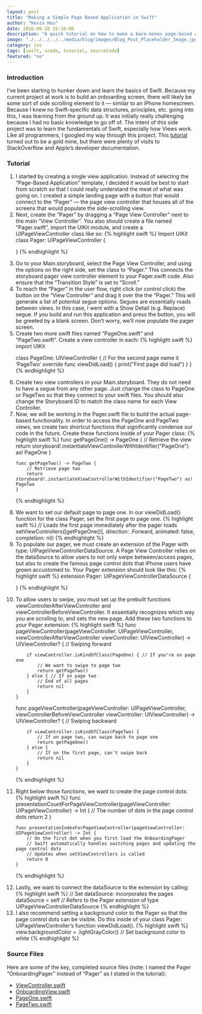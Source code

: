 ```yaml
---
layout: post
title: "Making a Simple Page Based Application in Swift"
author: "Kevin Hou"
date: 2016-06-28 15:10:08
description: "A quick tutorial on how to make a bare-bones page-based application in Xcode 7.3 using Swift."
image: "./../../../../media/blog/images/Blog_Post_Placeholder_Image.jpg"
category: ios
tags: [swift, xcode, tutorial, sourceCode]
featured: "no"
---
```

<h3 class="post-subheader">Introduction</h3>
I’ve been starting to hunker down and learn the basics of Swift. Because my current project at work is to build an onboarding screen, there will likely be some sort of side scrolling element to it — similar to an iPhone homescreen. Because I knew no Swift-specific data structures, principles, etc. going into this, I was learning from the ground up. It was initially really challenging because I had no basic knowledge to go off of. The intent of this side project was to learn the fundamentals of Swift, especially how Views work.
<br class="post-line-break">
Like all programmers, I googled my way through this project. This <a href="http://www.thorntech.com/2015/08/need-to-create-an-onboarding-flow-for-your-mobile-app-heres-how-to-do-it-using-uipageviewcontroller-in-swift/" target="_blank">tutorial</a> turned out to be a gold mine, but there were plenty of visits to StackOverflow and Apple’s developer documentation.

<br class="post-line-break">
<h3 class="post-subheader">Tutorial</h3>

<ol>
<li class="blog-tutorial-step">I started by creating a single view application. Instead of selecting the “Page-Based Application” template, I decided it would be best to start from scratch so that I could really understand the meat of what was going on. I created a simple landing page with a button that would connect to the “Pager” — the page view controller that houses all of the screens that would populate the side-scrolling view.</li>

<li class="blog-tutorial-step">
Next, create the “Pager” by dragging a “Page View Controller” next to the main “View Controller”. You also should create a file named “Pager.swift”, import the UIKit module, and create a UIPageViewController class like so:
{% highlight swift %}
Import UIKit
class Pager: UIPageViewController {

}
{% endhighlight %}
</li>

<li class="blog-tutorial-step">
Go to your Main.storyboard, select the Page View Controller, and using the options on the right side, set the class to “Pager.” This connects the storyboard pager view controller element to your Pager.swift code. Also ensure that the “Transition Style” is set to “Scroll.”</li>

<li class="blog-tutorial-step">
To reach the “Pager” in the user flow, right click (or control click) the button on the “View Controller” and drag it over the the “Pager.” This will generate a list of potential segue options. Segues are essentially roads between views. In this case, I went with a Show Detail (e.g. Replace) segue. If you build and run this application and press the button, you will be greeted by a blank screen. Don’t worry, we’ll now populate the pager screen.</li>

<li class="blog-tutorial-step">
Create two more swift files named “PageOne.swift” and “PageTwo.swift”. Create a view controller in each:
{% highlight swift %}
import UIKit

class PageOne: UIViewController {  // For the second page name it ‘PageTwo’
    override func viewDidLoad() {
        print("First page did load")
    }
}
{% endhighlight %}
</li>

<li class="blog-tutorial-step">
Create two view controllers in your Main.storyboard. They do not need to have a segue from any other page. Just change the class to PageOne or PageTwo so that they connect to your swift files. You should also change the Storyboard ID to match the class name for each View Controller.</li>

<li class="blog-tutorial-step">
Now, we will be working in the Pager.swift file to build the actual page-based functionality. In order to access the PageOne and PageTwo views, we create two shortcut functions that significantly condense our code in the future. Create these functions inside of your Pager class:
{% highlight swift %}
func getPageOne() -> PageOne {
        // Retrieve the view
        return storyboard!.instantiateViewControllerWithIdentifier("PageOne") as! PageOne
    }

    func getPageTwo() -> PageTwo {
        // Retrieve page two
        return storyboard!.instantiateViewControllerWithIdentifier("PageTwo") as! PageTwo
    }
{% endhighlight %}
</li>

<li class="blog-tutorial-step">
We want to set our default page to page one. In our viewDidLoad() function for the class Pager, set the first page to page one.
{% highlight swift %}
// Loads the first page immediately after the pager loads
setViewControllers([getPageOne()], direction: .Forward, animated: false, completion: nil)
{% endhighlight %}
</li>

<li class="blog-tutorial-step">
To populate our pager, we must create an extension of the Pager with type: UIPageViewControllerDataSource. A Page View Controller relies on the dataSource to allow users to not only swipe between/access pages, but also to create the famous page control dots that iPhone users have grown accustomed to. Your Pager extension should look like this:
{% highlight swift %}
extension Pager: UIPageViewControllerDataSource {

}
{% endhighlight %}
</li>

<li class="blog-tutorial-step">
To allow users to swipe, you must set up the prebuilt functions viewControllerAfterViewController and viewControllerBeforeViewController. It essentially recognizes which way you are scrolling to, and sets the new page. Add these two functions to your Pager extension:
{% highlight swift %}
func pageViewController(pageViewController: UIPageViewController, viewControllerAfterViewController viewController: UIViewController) -> UIViewController? {
        // Swiping forward

        if viewController.isKindOfClass(PageOne) { // If you're on page one
            // We want to swipe to page two
            return getPageTwo()
        } else { // If on page two
            // End of all pages
            return nil
        }
    }

func pageViewController(pageViewController: UIPageViewController, viewControllerBeforeViewController viewController: UIViewController) -> UIViewController? {
        // Swiping backward

        if viewController.isKindOfClass(PageTwo) {
            // If on page two, can swipe back to page one
            return getPageOne()
        } else {
            // If on the first page, can't swipe back
            return nil
        }
    }
{% endhighlight %}
</li>

<li class="blog-tutorial-step">
Right below those functions, we want to create the page control dots:
{% highlight swift %}
    func presentationCountForPageViewController(pageViewController: UIPageViewController) -> Int {
        // The number of dots in the page control dots
        return 2
    }

    func presentationIndexForPageViewController(pageViewController: UIPageViewController) -> Int {
        // On the first dot when you first load the OnboardingPager
        // Swift automatically handles switching pages and updating the page control dots
        // Updates when setViewControllers is called
        return 0
    }
{% endhighlight %}
</li>

<li class="blog-tutorial-step">
Lastly, we want to connect the dataSource to the extension by calling:
{% highlight swift %}
// Set dataSource: incorporates the pages
        dataSource = self // Refers to the Pager extension of type UIPageViewControllerDataSource
{% endhighlight %}
</li>

<li class="blog-tutorial-step">
I also recommend setting a background color to the Pager so that the page control dots can be visible. Do this inside of your class Pager: UIPageViewController’s function viewDidLoad().
{% highlight swift %}
view.backgroundColor = .lightGrayColor() // Set background color to white
{% endhighlight %}
</li>
</ol>

<h3 class="post-subheader">Source Files</h3>
Here are some of the key, completed source files (note: I named the Pager “OnboardingPager” instead of “Pager” as I stated in the tutorial):
<ul>
  <li><a href="./../../../../media/blog/source-files/making-a-simple-page-based-application-swift/ViewController.swift" download>ViewController.swift</a></li>
  <li><a href="./../../../../media/blog/source-files/making-a-simple-page-based-application-swift/OnboardingView.swift" download>OnboardingView.swift</a></li>
  <li><a href="./../../../../media/blog/source-files/making-a-simple-page-based-application-swift/PageOne.swift" download>PageOne.swift</a></li>
  <li><a href="./../../../../media/blog/source-files/making-a-simple-page-based-application-swift/PageTwo.swift" download>PageTwo.swift</a></li>
</ul>
